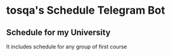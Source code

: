 # tosqa's Schedule Telegram Bot

## Schedule for my University
It includes schedule for any group of first course

